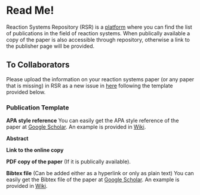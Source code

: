 # Read Me!
Reaction Systems Repository (RSR) is a [platform](https://github.com/RS-Repo/library/issues) where you can find the list of publications in the field of reaction systems. When publically available a copy of the paper is also accessible through repository, otherwise a link to the publisher page will be provided.

## To Collaborators
Please upload the information on your reaction systems paper (or any paper that is missing) in RSR as a new issue in [here](https://github.com/RS-Repo/library/issues) following the template provided below.
### Publication Template
**APA style reference** You can easily get the APA style reference of the paper at [Google Scholar](https://scholar.google.fi). An example is provided in [Wiki](https://github.com/RS-Repo/library/wiki).

**Abstract**

**Link to the online copy**

**PDF copy of the paper** (If it is publically available).

**Bibtex file** (Can be added either as a hyperlink or only as plain text) You can easily get the Bibtex file of the paper at [Google Scholar](https://scholar.google.fi). An example is provided in [Wiki](https://github.com/RS-Repo/library/wiki).
